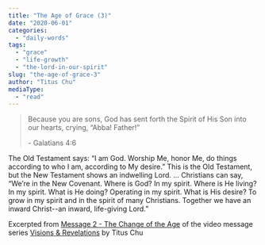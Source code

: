 ```yaml
---
title: "The Age of Grace (3)"
date: "2020-06-01"
categories: 
  - "daily-words"
tags: 
  - "grace"
  - "life-growth"
  - "the-lord-in-our-spirit"
slug: "the-age-of-grace-3"
author: "Titus Chu"
mediaType: 
  - "read"
---
```


> Because you are sons, God has sent forth the Spirit of His Son into our hearts, crying, “Abba! Father!”
> 
> \- Galatians 4:6

The Old Testament says: “I am God. Worship Me, honor Me, do things according to who I am, according to My desire.” This is the Old Testament, but the New Testament shows an indwelling Lord. ... Christians can say, “We’re in the New Covenant. Where is God? In my spirit. Where is He living? In my spirit. What is He doing? Operating in my spirit. What is His desire? To grow in my spirit and in the spirit of many Christians. Together we have an inward Christ--an inward, life-giving Lord.”

Excerpted from [Message 2 - The Change of the Age](https://youtu.be/JY-JCZWfUSY?t=1180) of the video message series [Visions & Revelations](http://english.thechurchincleveland.org/virtual-lords-day.html) by Titus Chu
